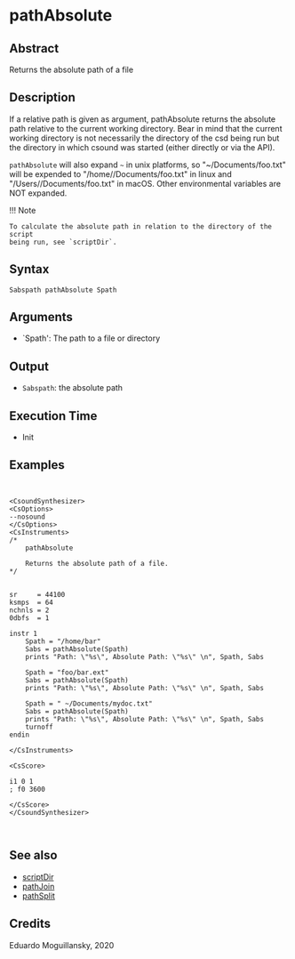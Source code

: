 # pathAbsolute

## Abstract

Returns the absolute path of a file


## Description

If a relative path is given as argument, pathAbsolute returns the absolute path
relative to the current working directory. Bear in mind that the current working 
directory is not necessarily the directory of the csd being run but the directory 
in which csound was started (either directly or via the API). 

`pathAbsolute` will also expand `~` in unix platforms, so "~/Documents/foo.txt" will
be expended to "/home/<user>/Documents/foo.txt" in linux and 
"/Users/<user>/Documents/foo.txt" in macOS. Other environmental variables are NOT 
expanded. 


!!! Note

    To calculate the absolute path in relation to the directory of the script
    being run, see `scriptDir`.

## Syntax

    Sabspath pathAbsolute Spath 
        
## Arguments

* `Spath': The path to a file or directory

## Output

* `Sabspath`: the absolute path

## Execution Time

* Init 

## Examples

```csound


<CsoundSynthesizer>
<CsOptions>
--nosound
</CsOptions>
<CsInstruments>
/*
    pathAbsolute

    Returns the absolute path of a file. 
*/


sr     = 44100
ksmps  = 64
nchnls = 2
0dbfs  = 1

instr 1
    Spath = "/home/bar"
    Sabs = pathAbsolute(Spath)
    prints "Path: \"%s\", Absolute Path: \"%s\" \n", Spath, Sabs

    Spath = "foo/bar.ext"
    Sabs = pathAbsolute(Spath)
    prints "Path: \"%s\", Absolute Path: \"%s\" \n", Spath, Sabs

    Spath = " ~/Documents/mydoc.txt"
    Sabs = pathAbsolute(Spath)
    prints "Path: \"%s\", Absolute Path: \"%s\" \n", Spath, Sabs
    turnoff
endin

</CsInstruments>

<CsScore>

i1 0 1
; f0 3600

</CsScore>
</CsoundSynthesizer>



```

## See also

* [scriptDir](scriptDir.md)
* [pathJoin](pathJoin.md)
* [pathSplit](pathSplit.md)

## Credits

Eduardo Moguillansky, 2020
